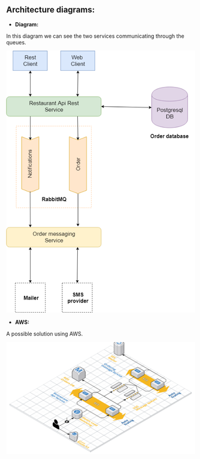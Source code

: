 ## Architecture diagrams:

- **Diagram:**

In this diagram we can see the two services communicating through the queues.

![N|Solid](https://github.com/damiancipolat/True-North-Challenge/blob/master/doc/basic-diagram.png?raw=true)

- **AWS:**

A possible solution using AWS.

![N|Solid](https://github.com/damiancipolat/True-North-Challenge/blob/master/doc/aws-diagram.png?raw=true)
